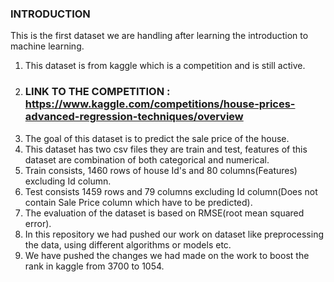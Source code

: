 ### INTRODUCTION 
This is the first dataset we are handling after learning the introduction to machine learning. 
   1. This dataset is from kaggle which is a competition and is still active. 
   2. ### LINK TO THE COMPETITION : https://www.kaggle.com/competitions/house-prices-advanced-regression-techniques/overview
   3. The goal of this dataset is to predict the sale price of the house. 
   4. This dataset has two csv files they are train and test, features of this dataset are combination of both categorical and numerical. 
   5. Train consists, 1460 rows of house Id's and 80 columns(Features) excluding Id column. 
   6. Test consists 1459 rows and 79 columns excluding Id column(Does not contain Sale Price column which have to be predicted). 
   7. The evaluation of the dataset is based on RMSE(root mean squared error). 
   8. In this repository we had pushed our work on dataset like preprocessing the data, using different algorithms or models etc. 
   9. We have pushed the changes we had made on the work to boost the rank in kaggle from 3700 to 1054.
